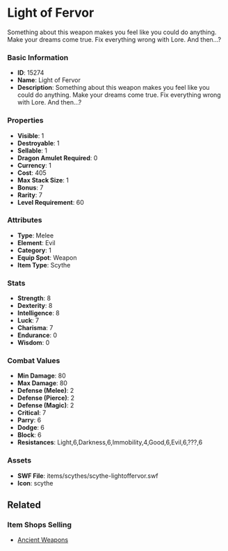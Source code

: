 # Light of Fervor

Something about this weapon makes you feel like you could do anything. Make your dreams come true. Fix everything wrong with Lore. And then...?

### Basic Information

- **ID**: 15274
- **Name**: Light of Fervor
- **Description**: Something about this weapon makes you feel like you could do anything. Make your dreams come true. Fix everything wrong with Lore. And then...?

### Properties

- **Visible**: 1
- **Destroyable**: 1
- **Sellable**: 1
- **Dragon Amulet Required**: 0
- **Currency**: 1
- **Cost**: 405
- **Max Stack Size**: 1
- **Bonus**: 7
- **Rarity**: 7
- **Level Requirement**: 60

### Attributes

- **Type**: Melee
- **Element**: Evil
- **Category**: 1
- **Equip Spot**: Weapon
- **Item Type**: Scythe

### Stats

- **Strength**: 8
- **Dexterity**: 8
- **Intelligence**: 8
- **Luck**: 7
- **Charisma**: 7
- **Endurance**: 0
- **Wisdom**: 0

### Combat Values

- **Min Damage**: 80
- **Max Damage**: 80
- **Defense (Melee)**: 2
- **Defense (Pierce)**: 2
- **Defense (Magic)**: 2
- **Critical**: 7
- **Parry**: 6
- **Dodge**: 6
- **Block**: 6
- **Resistances**: Light,6,Darkness,6,Immobility,4,Good,6,Evil,6,???,6

### Assets

- **SWF File**: items/scythes/scythe-lightoffervor.swf
- **Icon**: scythe

## Related

### Item Shops Selling

- [Ancient Weapons](../item-shops/484-ancient-weapons.md)

